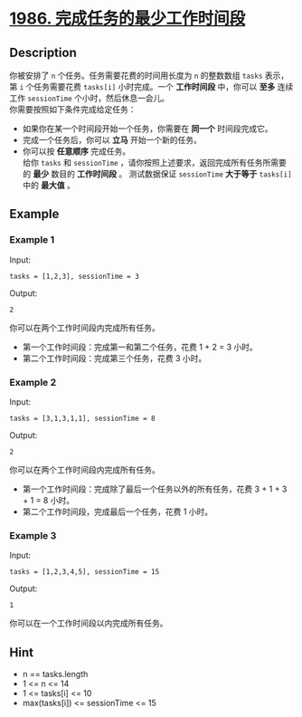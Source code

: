 # [1986. 完成任务的最少工作时间段](https://leetcode.cn/problems/minimum-number-of-work-sessions-to-finish-the-tasks/)
## Description
你被安排了 `n` 个任务。任务需要花费的时间用长度为 `n` 的整数数组 `tasks` 表示，第 `i` 个任务需要花费 `tasks[i]` 小时完成。一个 **工作时间段** 中，你可以 **至多** 连续工作 `sessionTime` 个小时，然后休息一会儿。  
你需要按照如下条件完成给定任务：  
- 如果你在某一个时间段开始一个任务，你需要在 **同一个** 时间段完成它。  
- 完成一个任务后，你可以 **立马** 开始一个新的任务。  
- 你可以按 **任意顺序** 完成任务。  
给你 `tasks` 和 `sessionTime` ，请你按照上述要求，返回完成所有任务所需要的 **最少** 数目的 **工作时间段** 。
测试数据保证 `sessionTime` **大于等于** `tasks[i]` 中的 **最大值** 。
## Example
### Example 1
Input:  
```
tasks = [1,2,3], sessionTime = 3
```
Output:
```
2
```
你可以在两个工作时间段内完成所有任务。  
- 第一个工作时间段：完成第一和第二个任务，花费 1 + 2 = 3 小时。  
- 第二个工作时间段：完成第三个任务，花费 3 小时。  
### Example 2
Input:  
```
tasks = [3,1,3,1,1], sessionTime = 8
```
Output:
```
2
```
你可以在两个工作时间段内完成所有任务。  
- 第一个工作时间段：完成除了最后一个任务以外的所有任务，花费 3 + 1 + 3 + 1 = 8 小时。  
- 第二个工作时间段，完成最后一个任务，花费 1 小时。  
### Example 3
Input:  
```
tasks = [1,2,3,4,5], sessionTime = 15
```
Output:
```
1
```
你可以在一个工作时间段以内完成所有任务。
## Hint
- n == tasks.length
- 1 <= n <= 14
- 1 <= tasks[i] <= 10
- max(tasks[i]) <= sessionTime <= 15
